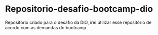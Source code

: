 # Repositorio-desafio-bootcamp-dio
Repositório criado para o desafio da DIO, irei utilizar esse repositório de acordo com as demandas do bootcamp
